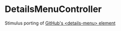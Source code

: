 # DetailsMenuController

Stimulus porting of [GitHub's &lt;details-menu&gt; element](https://github.com/github/details-menu-element)

